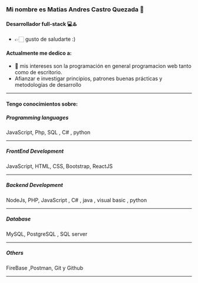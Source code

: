 ### Mi nombre es Matias Andres Castro Quezada 👋
#### Desarrollador full-stack 💻♨️
- 👉🏻 gusto de saludarte :)


#### Actualmente me dedico a:

- 👀 mis intereses son la programación en general programacion web tanto como de escritorio. 
- Afianzar e investigar principios, patrones buenas prácticas y metodologías de desarrollo
___


#### Tengo conocimientos sobre:

##### Programming languages
JavaScript, Php, SQL , C# , python
____

##### FrontEnd Development
JavaScript, HTML, CSS, Bootstrap, ReactJS
____

##### Backend Development
NodeJs, PHP, JavaScript , C# , java , visual basic , python
_____

##### Database
MySQL, PostgreSQL , SQL server
_____

##### Others
FireBase ,Postman, Git y Github
_____
<!-- 👋 mi nombre es Matias Andres Castro Quezada
- 👀 mis intereses son la programación en general programacion web tanto como de escritorio. 
- 📫 si deseas contactarme puedes enviarme un correo a matiascastrogon@hotmail.com 
- 👉🏻 gusto de saludarte :)
-->
